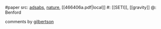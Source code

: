 #paper 
src: [adsabs](https://ui.adsabs.harvard.edu/abs/2010Natur.466..406B/abstract), [nature](https://www.nature.com/articles/466406a), [[466406a.pdf|local]] 
#: [[SETI]], [[gravity]] 
@: Benford

comments by [gilbertson](https://sites.psu.edu/seticourse/2018/03/23/is-love-really-stronger-than-gravity/) 

